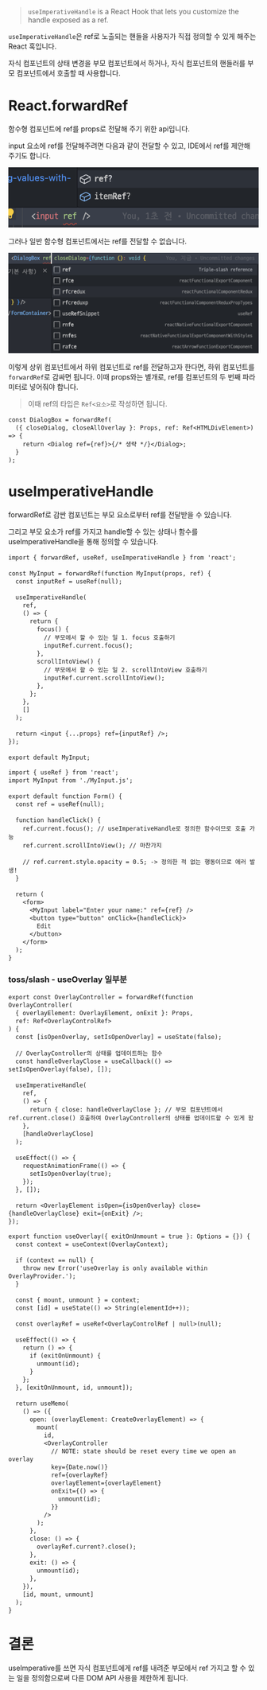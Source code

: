 > `useImperativeHandle` is a React Hook that lets you customize the handle exposed as a ref.

`useImperativeHandle`은 ref로 노출되는 핸들을 사용자가 직접 정의할 수 있게 해주는 React 훅입니다.

자식 컴포넌트의 상태 변경을 부모 컴포넌트에서 하거나, 자식 컴포넌트의 핸들러를 부모 컴포넌트에서 호출할 때 사용합니다.

# React.forwardRef

함수형 컴포넌트에 ref를 props로 전달해 주기 위한 api입니다.

input 요소에 ref를 전달해주려면 다음과 같이 전달할 수 있고, IDE에서 ref를 제안해 주기도 합니다.

![ref1](./assets/ref1.png)

그러나 일반 함수형 컴포넌트에서는 ref를 전달할 수 없습니다.

![ref2](./assets/ref2.png)

이렇게 상위 컴포넌트에서 하위 컴포넌트로 ref를 전달하고자 한다면, 하위 컴포넌트를 `forwardRef`로 감싸면 됩니다. 이때 props와는 별개로, ref를 컴포넌트의 두 번째 파라미터로 넣어줘야 합니다.

> 이때 ref의 타입은 `Ref<요소>`로 작성하면 됩니다.

```tsx
const DialogBox = forwardRef(
  ({ closeDialog, closeAllOverlay }: Props, ref: Ref<HTMLDivElement>) => {
    return <Dialog ref={ref}>{/* 생략 */}</Dialog>;
  }
);
```

# useImperativeHandle

forwardRef로 감싼 컴포넌트는 부모 요소로부터 ref를 전달받을 수 있습니다.

그리고 부모 요소가 ref를 가지고 handle할 수 있는 상태나 함수를 useImperativeHandle을 통해 정의할 수 있습니다.

```tsx
import { forwardRef, useRef, useImperativeHandle } from 'react';

const MyInput = forwardRef(function MyInput(props, ref) {
  const inputRef = useRef(null);

  useImperativeHandle(
    ref,
    () => {
      return {
        focus() {
          // 부모에서 할 수 있는 일 1. focus 호출하기
          inputRef.current.focus();
        },
        scrollIntoView() {
          // 부모에서 할 수 있는 일 2. scrollIntoView 호출하기
          inputRef.current.scrollIntoView();
        },
      };
    },
    []
  );

  return <input {...props} ref={inputRef} />;
});

export default MyInput;
```

```tsx
import { useRef } from 'react';
import MyInput from './MyInput.js';

export default function Form() {
  const ref = useRef(null);

  function handleClick() {
    ref.current.focus(); // useImperativeHandle로 정의한 함수이므로 호출 가능
    ref.current.scrollIntoView(); // 마찬가지

    // ref.current.style.opacity = 0.5; -> 정의한 적 없는 행동이므로 에러 발생!
  }

  return (
    <form>
      <MyInput label="Enter your name:" ref={ref} />
      <button type="button" onClick={handleClick}>
        Edit
      </button>
    </form>
  );
}
```

### toss/slash - useOverlay 일부분

```tsx
export const OverlayController = forwardRef(function OverlayController(
  { overlayElement: OverlayElement, onExit }: Props,
  ref: Ref<OverlayControlRef>
) {
  const [isOpenOverlay, setIsOpenOverlay] = useState(false);

  // OverlayController의 상태를 업데이트하는 함수
  const handleOverlayClose = useCallback(() => setIsOpenOverlay(false), []);

  useImperativeHandle(
    ref,
    () => {
      return { close: handleOverlayClose }; // 부모 컴포넌트에서 ref.current.close() 호출하여 OverlayController의 상태를 업데이트할 수 있게 함
    },
    [handleOverlayClose]
  );

  useEffect(() => {
    requestAnimationFrame(() => {
      setIsOpenOverlay(true);
    });
  }, []);

  return <OverlayElement isOpen={isOpenOverlay} close={handleOverlayClose} exit={onExit} />;
});
```

```tsx
export function useOverlay({ exitOnUnmount = true }: Options = {}) {
  const context = useContext(OverlayContext);

  if (context == null) {
    throw new Error('useOverlay is only available within OverlayProvider.');
  }

  const { mount, unmount } = context;
  const [id] = useState(() => String(elementId++));

  const overlayRef = useRef<OverlayControlRef | null>(null);

  useEffect(() => {
    return () => {
      if (exitOnUnmount) {
        unmount(id);
      }
    };
  }, [exitOnUnmount, id, unmount]);

  return useMemo(
    () => ({
      open: (overlayElement: CreateOverlayElement) => {
        mount(
          id,
          <OverlayController
            // NOTE: state should be reset every time we open an overlay
            key={Date.now()}
            ref={overlayRef}
            overlayElement={overlayElement}
            onExit={() => {
              unmount(id);
            }}
          />
        );
      },
      close: () => {
        overlayRef.current?.close();
      },
      exit: () => {
        unmount(id);
      },
    }),
    [id, mount, unmount]
  );
}
```

# 결론

useImperative를 쓰면 자식 컴포넌트에게 ref를 내려준 부모에서 ref 가지고 할 수 있는 일을 정의함으로써 다른 DOM API 사용을 제한하게 됩니다.
